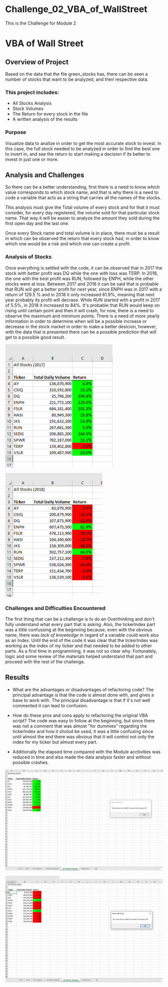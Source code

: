# Challenge_02_VBA_of_WallStreet
This is the Challenge for Module 2
# VBA of Wall Street

## **Overview of Project**
Based on the data that the file green_stocks has, there can be seen a number of stocks that want to be analyzed, and their respective data.

### This project includes:
- All Stocks Analysis
- Stock Volumes
- The Return for every stock in the file
- A written analysis of the results


### **Purpose**
Visualize data to analize in order to get the most accurate stock to invest. In this case, the full stock needed to be analyzed in order to find the best one to invert in, and see the return to start making a decision if its better to invest in just one or more.

## Analysis and Challenges
So there can be a better understanding, first there is a need to know which value corresponds to which stock name, and that is why there is a need to code a variable that acts  as a string that carries all the names of the stocks.

This analysis must give the Total volume of every stock and for that it must consider, for every day registered, the volume sold for that particular stock name. That way it will be easier to analyze the amount they sold during the first open day and the last one.

Once every Stock name and total volume is in place, there must be a result in which can be observed the return that every stock had, in order to know which one would be a risk and which one can create a profit.


### **Analysis of Stocks**
Once everything is settled with the code, it can be observed that in 2017 the stock with better profit was DQ while the one with loss was TERP. In 2018, the one with the best profit was RUN, followed by ENPH, while the other stocks were at loss. Between 2017 and 2018 it can be said that is probable that RUN will get a better profit for next year, since ENPH was in 2017 with a return of 129.5 % and in 2018 it only increased 81.9%, meaning that next year probably its profit will decrase. While RUN started with a profit in 2017 of 5.5%, in 2018 it increased to 84%. It's probable that RUN would keep on rising until certain point and then it will crash, for now, there is a need to observe the maximum and minimum points. There is a need of more yearly information in order to determine when will be a possible increase or decrease in the stock market in order to make a better desicion, however, with the data that is presented there can be a possible prediction that will get to a possible good result.

 ![2017](https://github.com/LennethNova/Challenge_02_VBA_of_WallStreet/blob/main/Resources/2017_stocks.PNG)
 
 ![2018](https://github.com/LennethNova/Challenge_02_VBA_of_WallStreet/blob/main/Resources/2018_stocks.PNG)

### Challenges and Difficulties Encountered
The first thing that can be a challenge is to do an Overthinking and don't fully understand what every part that is asking. Also, the tickerIndex part was a little confussing at the beginning because, even with the obvious name, there was  *lack of knowledge* in regard of a variable could work also as an Index. Until the end of the code it was clear that the tickerIndex was working as the index of my ticker and that needed to be added to other parts. As a first time in programming, it was not so clear why. Fortunately, logic and some review of the materials helped understand that part and proceed with the rest of the challenge.

## Results

- What are the advantages or disadvantages of refactoring code?
The principal advantage is that the code is almost done with, and gives a base to work with. The principal disadvantage is that if it's not well commented it can lead to confusion.


- How do these pros and cons apply to refactoring the original VBA script?
The code was easy to follow at the beginning, but since there was not a comment that was almost "for dummies" regarding the tickerIndex and how it sholud be used, it was a little confusing since until almost the end there was obvious that it will control not only the index for my ticker but almost every part.

- Additionally the elapsed time compared with the Module acctivities was reduced in time and also made the data analysis faster and without possible crashes.

 ![2017 Time Elapsed](https://github.com/LennethNova/Challenge_02_VBA_of_WallStreet/blob/main/Resources/VBA_Challenge_2017.png)
 
 ![2018 Time Elapsed](https://github.com/LennethNova/Challenge_02_VBA_of_WallStreet/blob/main/Resources/VBA_Challenge_2018.png)
